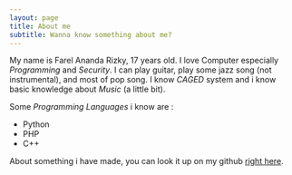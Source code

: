 ```yaml
---
layout: page
title: About me
subtitle: Wanna know something about me?
---
```


My name is Farel Ananda Rizky, 17 years old. I love Computer especially _Programming_ and _Security_. I can play guitar, play some jazz song (not instrumental), and most of pop song. I know _CAGED_ system and i know basic knowledge about _Music_ (a little bit).

Some _Programming Languages_ i know are :

- Python
- PHP 
- C++

About something i have made, you can look it up on my github [right here](https://github.com/relarizky).
